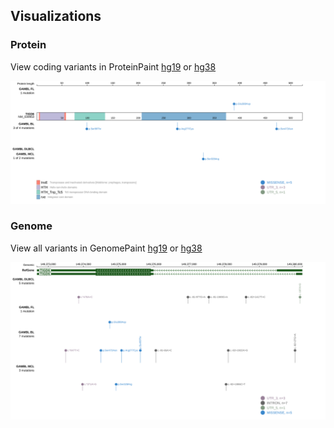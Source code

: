 ## Visualizations
### Protein
View coding variants in ProteinPaint [hg19](https://morinlab.github.io/LLMPP/GAMBL/TIGD6_protein.html)  or [hg38](https://morinlab.github.io/LLMPP/GAMBL/TIGD6_protein_hg38.html)

![](images/proteinpaint/TIGD6_NM_030953.svg)

### Genome
View all variants in GenomePaint [hg19](https://morinlab.github.io/LLMPP/GAMBL/TIGD6.html)  or [hg38](https://morinlab.github.io/LLMPP/GAMBL/TIGD6_hg38.html)

![](images/proteinpaint/TIGD6.svg)

